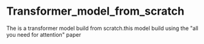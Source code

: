# Transformer_model_from_scratch
The is a transformer model build from scratch.this model build using the "all you need for attention" paper
